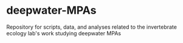 # deepwater-MPAs
Repository for scripts, data, and analyses related to the invertebrate ecology lab's work studying deepwater MPAs
